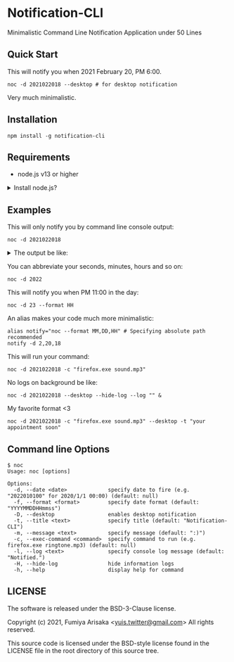 
# Notification-CLI

Minimalistic Command Line Notification Application under 50 Lines

## Quick Start

This will notify you when 2021 February 20, PM 6:00.

```
noc -d 2021022018 --desktop # for desktop notification
```

Very much minimalistic.

## Installation

```
npm install -g notification-cli
```

## Requirements

- node.js v13 or higher

<details>
  <summary>Install node.js?</summary>

  ```
  # node.js [nvm-sh/nvm](https://github.com/nvm-sh/nvm)
  curl -o- https://raw.githubusercontent.com/nvm-sh/nvm/v0.37.2/install.sh | bash
  bash
  nvm install 13
  node -v
  ```

</details>


## Examples

This will only notify you by command line console output:

```
noc -d 2021022018
```

<details>
  <summary>The output be like:</summary>

  ```
  $ noc -d 202102120234
  2021-02-12T02:33:16+09:00 Jobs started...
  2021-02-12T02:33:16+09:00 You will be notified at: 2021-02-12T02:34:00+09:00
  2021-02-12T02:34:00+09:00 Notified.
  $
  ```

</details>

You can abbreviate your seconds, minutes, hours and so on:

```
noc -d 2022
```

This will notify you when PM 11:00 in the day:

```
noc -d 23 --format HH
```

An alias makes your code much more minimalistic:

```
alias notify="noc --format MM,DD,HH" # Specifying absolute path recommended
notify -d 2,20,18
```

This will run your command:

```
noc -d 2021022018 -c "firefox.exe sound.mp3"
```

No logs on background be like:

```
noc -d 2021022018 --desktop --hide-log --log "" &
```

My favorite format <3

```
noc -d 2021022018 -c "firefox.exe sound.mp3" --desktop -t "your appointment soon"
```

## Command line Options

```
$ noc
Usage: noc [options]

Options:
  -d, --date <date>             specify date to fire (e.g. "2022010100" for 2020/1/1 00:00) (default: null)     
  -f, --format <format>         specify date format (default: "YYYYMMDDHHmmss")
  -D, --desktop                 enables desktop notification
  -t, --title <text>            specify title (default: "Notification-CLI")
  -m, --message <text>          specify message (default: ":)")
  -c, --exec-command <command>  specify command to run (e.g. firefox.exe ringtone.mp3) (default: null)
  -l, --log <text>              specify console log message (default: "Notified.")
  -H, --hide-log                hide information logs
  -h, --help                    display help for command
```

## LICENSE

The software is released under the BSD-3-Clause license.

Copyright (c) 2021, Fumiya Arisaka \<yuis.twitter@gmail.com\> All rights reserved.

This source code is licensed under the BSD-style license found in the LICENSE file in the root directory of this source tree.
